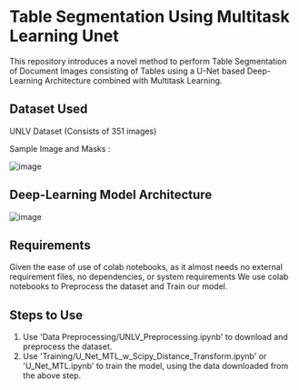 # Table Segmentation Using Multitask Learning Unet

This repository introduces a novel method to perform Table Segmentation of Document Images consisting of Tables using a U-Net based Deep-Learning Architecture combined with Multitask Learning.

## Dataset Used

UNLV Dataset (Consists of 351 images)

Sample Image and Masks :

![image](https://user-images.githubusercontent.com/65908705/139569848-f76d684e-a4e1-444b-9953-3f34fa365d1c.png)


## Deep-Learning Model Architecture

![image](https://user-images.githubusercontent.com/65908705/139569899-a9e2f421-3f79-4261-9b20-e46258f1758d.png)

## Requirements
Given the ease of use of colab notebooks, as it almost needs no external requirement files, no dependencies, or system requirements 
We use colab notebooks to Preprocess the dataset and Train our model.

## Steps to Use
1) Use 'Data Preprocessing/UNLV_Preprocessing.ipynb' to download and preprocess the dataset.
2) Use 'Training/U_Net_MTL_w_Scipy_Distance_Transform.ipynb' or 'U_Net_MTL.ipynb' to train the model, using the data downloaded from the above step.
